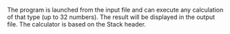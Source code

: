 The program is launched from the input file and can execute any calculation of that type (up to 32 numbers).
The result will be displayed in the output file.
The calculator is based on the Stack header.
